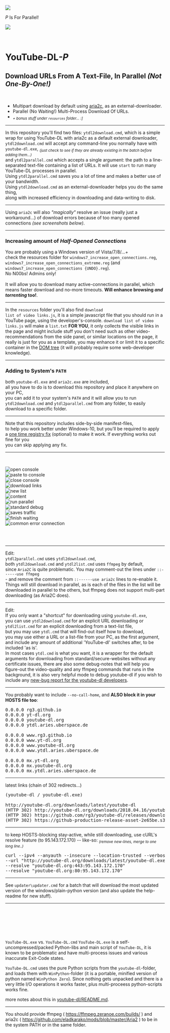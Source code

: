 <img src="resources/parallel_logo.png" /><br/>

<em>P</em> Is For Parallel!<br/>

<img src="resources/p.gif" /><br/>

<br/>

<h1>YouTube-DL<em>-P</em></h1>

<h2>Download URLs From A Text-File, In Parallel <em>(Not One-By-One!)</em></h2>

<br/>

<ul>
<li>Multipart download by default using <a href="https://github.com/q3aql/aria2-static-builds/releases/">aria2c</a>, as an external-downloader.</li>
<li>Parallel (No Waiting!) Multi-Process Download Of URLs.</li>
<li><sub><em>+ bonus stuff under <code>resources</code> folder... :]</em></sub></li>
</ul>

<hr/>

In this repository you'll find two files:
<code>ytdl2download.cmd</code>, which is a simple wrap for using YouTube-DL with aria2c as a default external downloader,<br/>
<code>ytdl2download.cmd</code> will accept any command-line you normally have with <code>youtube-dl.exe</code>, <em><sub>(just check to see if they are already existing in the batch before adding them...)</sub></em><br/>
and <code>ytdl2parallel.cmd</code> which accepts a single argument: the path to a line-separated text-file containing a list of URLs. It will use <code>start</code> to run many YouTube-DL processes in parallel.
<br/>
Using <code>ytdl2parallel.cmd</code> saves you a lot of time and makes a better use of your bandwidth.<br/>
Using <code>ytdl2download.cmd</code> as an external-downloader helps you do the same thing,<br/>
along with increased efficiency in downloading and data-writing to disk.

<hr/>

Using <code>aria2c</code> will also <em>"magically"</em> resolve an issue (really just a workaround...) of download errors because of too many opened connections <em>(see screenshots below)</em>.

<hr/>

<h3>Increasing amount of <em>Half-Opened Connections</em></h3>

You are probably using a Windows version of Vista/7/8/...+<br/>
check the resources folder for <code>windows7_increase_open_connections.reg</code>, <code>windows7_increase_open_connections_extreme.reg</code> (and <code>windows7_increase_open_connections {UNDO}.reg</code>).<br/>
No N00bs! Admins only!<br/>
<br/>
It will allow you to download many active-connections in parallel,
which means faster download and no-more timeouts. <strong>Will enhance browsing <em>and torrenting</em> too!</strong>.

<hr/>

In the <code>resources</code> folder you'll also find <code>download list of video links.js</code>,
it is a simple javascript file that you should run in a YouTube page, using the developer's-console.
<code>download list of video links.js</code> will make a <code>list.txt</code> <strong>FOR YOU</strong>, it only collects the visible links in the page and might include stuff you don't need such as other video-recommendations from the side panel, or similar locations on the page, it really is just for you as a template, you may enhance it or limit it to a specific container in the <a href="https://en.wikipedia.org/wiki/Document_Object_Model">DOM tree</a> (it will probably require some web-developer knowledge).

<hr/>

<h3>Adding to System's <code>PATH</code></h3>
both <code>youtube-dl.exe</code> and <code>aria2c.exe</code> are included,<br/>
all you have to do is to download this repository and place it anywhere on your PC,<br/>
you can add it to your system's <code>PATH</code> and it will allow you to run <code>ytdl2download.cmd</code> and <code>ytdl2parallel.cmd</code> from any folder, to easily download to a specific folder.

<hr/>

Note that this repository includes side-by-side manifest-files,<br/>
to help you work better under Windows-10, but you'll be required to apply<br/>
a <a href="https://gist.github.com/eladkarako/d24d5ed3c917ef230b0fc990104f9fe6#file-manifest-prefer-external-side-by-side-file-over-internal-resource-reg">one time registry fix</a> (optional) to make it work. If everything works out fine for you<br/>
you can skip applying any fix.

<hr/>

<br/>

<img alt="open console"             src="resources/open_console.png"            /><br/>
<img alt="paste to console"         src="resources/paste_to_console.png"        /><br/>
<img alt="close console"            src="resources/close_console.png"           /><br/>
<img alt="download links"           src="resources/download_links.png"          /><br/>
<img alt="new list"                 src="resources/new_list.png"                /><br/>
<img alt="content"                  src="resources/content.png"                 /><br/>
<img alt="run parallel"             src="resources/run_parallel.png"            /><br/>
<img alt="standard debug"           src="resources/standard_debug.png"          /><br/>
<img alt="saves traffic"            src="resources/saves_traffic.png"           /><br/>
<img alt="finish waiting"           src="resources/finish_waiting.png"          /><br/>
<img alt="common error connection"  src="resources/common_error_connection.png" /><br/>

<br/>

<br/>
<hr/>
Edit:<br/>
<code>ytdl2parallel.cmd</code> uses <code>ytdl2download.cmd</code>,<br/>
both <code>ytdl2download.cmd</code> and <code>ytdl2list.cmd</code> uses <code>ffmpeg</code> by default,<br/>
since <code>Aria2C</code> is quite problematic. You may comment-out the lines under <code>::------use ffmpeg
</code> - and remove the comment from <code>::------use aria2c</code> lines to re-enable it. Things will still download in parallel, as is each of the files in the list will be downloaded in parallel to the others, but ffmpeg does not support multi-part downloading (as Aria2C does).

<hr/>
Edit:<br/>
If you only want a "shortcut" for downloading using <code>youtube-dl.exe</code>,<br/>
you can use <code>ytdl2download.cmd</code> for an explicit URL downloading or <code>ytdl2list.cmd</code> for an explicit downloading from a text-list file,<br/>
but you may use <code>ytdl.cmd</code> that will find-out itself how to download,<br/>
you may use either a URL or a list-file from your PC, as the first argument,<br/>
and include any amount of additional 'YouTube-dl' switches after, to be included 'as is'.
<br/>
In most cases <code>ytdl.cmd</code> is what you want, it is a wrapper for the default arguments for downloading from standard/secure-websites without any certificate issues, there are also some debug-notes that will help you figure-out the video-quality and any ffmpeg commands that runs in the background, it is also very helpful mode to debug youtube-dl if you wish to include any <a href="https://github.com/rg3/youtube-dl/issues">new-bug report for the youtube-dl developers</a>.

<hr/>

You probably want to include <code>--no-call-home</code>, and <strong>ALSO block it in your HOSTS file too</strong>:

<pre>
0.0.0.0 rg3.github.io
0.0.0.0 yt-dl.org
0.0.0.0 youtube-dl.org
0.0.0.0 ytdl.aries.uberspace.de

0.0.0.0 www.rg3.github.io
0.0.0.0 www.yt-dl.org
0.0.0.0 www.youtube-dl.org
0.0.0.0 www.ytdl.aries.uberspace.de

0.0.0.0 mx.yt-dl.org
0.0.0.0 mx.youtube-dl.org
0.0.0.0 mx.ytdl.aries.uberspace.de
</pre>


<hr/>

latest links (chain of 302 redirects...)
<pre>
(youtube-dl / youtube-dl.exe)

http://youtube-dl.org/downloads/latest/youtube-dl
(HTTP 302) http://youtube-dl.org/downloads/2018.04.16/youtube-dl                      (for example. will change each version..)
(HTTP 302) https://github.com/rg3/youtube-dl/releases/download/2018.04.16/youtube-dl  (for example. will change each version..)
(HTTP 302) https://github-production-release-asset-2e65be.s3.amazonaws.com/........&response-content-disposition=attachment%3B%20filename%3Dyoutube-dl&response-content-type=application%2Foctet-stream   (for example. will change each version..)
</pre>

<hr/>

to keep HOSTS-blocking stay-active, while still downloading,
use cURL's resolve feature (to 95.143.172.170) -- like-so: <sub><em>(remove new-lines, merge to one long line..)</em></sub>

<pre>
curl --ipv4 --anyauth --insecure --location-trusted --verbose 
--url "http://youtube-dl.org/downloads/latest/youtube-dl.exe" --output "youtube-dl.exe"
--resolve "youtube-dl.org:443:95.143.172.170" 
--resolve "youtube-dl.org:80:95.143.172.170"
</pre>

<hr/>

See `updater\updater.cmd` for a batch that will download the most updated version of the windows/plain-python version (and also update the help-readme for new stuff).

<hr/>

<br/>
<br/>
<br/>
<br/>
<br/>

`YouTube-DL.exe` vs. `YouTube-DL.cmd`
`YouTube-DL.exe` is a self-uncompressed/packed Python-libs and main script of `YouTube-DL`, it is known to be problematic and have multi-process issues and various inaccurate Exit-Code states.

`YouTube-DL.cmd` uses the pure Python scripts from the `youtube-dl`-folder, and loads them with `WinPython`-folder (it is a portable, minified version of python named `WinPython Zero`).
Since nothing gets unpacked and there is a very little I/O operations it works faster, plus multi-proceess python-scripts works fine.

more notes about this in [youtube-dl/README.md](youtube-dl/README.md).

<hr/>

You should provide ffmpeg ( https://ffmpeg.zeranoe.com/builds/ ) and aria2c ( https://github.com/eladkarako/mods/blob/master/Aria2 ) to be in the system PATH or in the same folder.
